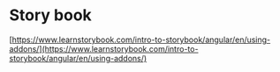 # Story book

[https://www.learnstorybook.com/intro-to-storybook/angular/en/using-addons/](https://www.learnstorybook.com/intro-to-storybook/angular/en/using-addons/)

